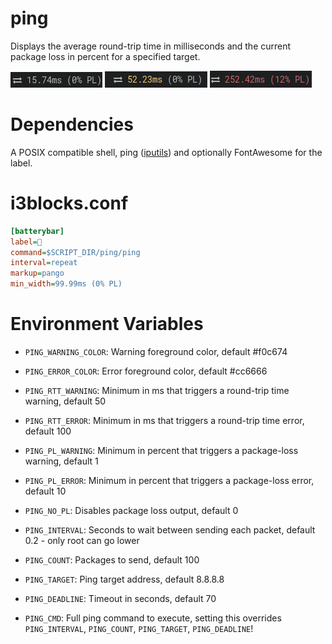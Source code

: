 # ping

Displays the average round-trip time in milliseconds and the current package loss in percent for a specified target.

![normal status example](images/normal.png) ![warning status example](images/warning.png) ![error status example](images/error.png)

# Dependencies

A POSIX compatible shell,  ping ([iputils](https://github.com/iputils/iputils)) and optionally FontAwesome for the label.

# i3blocks.conf

```ini
[batterybar]
label= 
command=$SCRIPT_DIR/ping/ping
interval=repeat
markup=pango
min_width=99.99ms (0% PL)
```

# Environment Variables

* `PING_WARNING_COLOR`: Warning foreground color, default #f0c674
* `PING_ERROR_COLOR`: Error foreground color, default #cc6666

* `PING_RTT_WARNING`: Minimum in ms that triggers a round-trip time warning, default 50
* `PING_RTT_ERROR`: Minimum in ms that triggers a round-trip time error, default 100

* `PING_PL_WARNING`: Minimum in percent that triggers a package-loss warning, default 1
* `PING_PL_ERROR`: Minimum in percent that triggers a package-loss error, default 10

* `PING_NO_PL`: Disables package loss output, default 0

* `PING_INTERVAL`: Seconds to wait between sending each packet, default 0.2 - only root can go lower
* `PING_COUNT`: Packages to send, default 100
* `PING_TARGET`: Ping target address, default 8.8.8.8
* `PING_DEADLINE`: Timeout in seconds, default 70

* `PING_CMD`: Full ping command to execute, setting this overrides `PING_INTERVAL`, `PING_COUNT`, `PING_TARGET`, `PING_DEADLINE`!